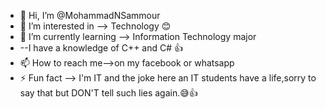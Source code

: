 - 👋 Hi, I’m @MohammadNSammour
- 👀 I’m interested in --> Technology 😊
- 🌱 I’m currently learning --> Information Technology major
- --I have a knowledge of C++ and C# 👍
- 📫 How to reach me-->on my facebook or whatsapp
- ⚡ Fun fact --> I'm IT and the joke here an IT students have a life,sorry to say that but DON'T tell such lies again.😅👍
